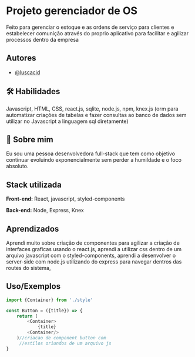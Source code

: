 
# Projeto gerenciador de OS

Feito para gerenciar o estoque e as ordens de serviço para clientes e estabelecer comunição através do proprio aplicativo para facilitar e agilizar processos dentro da empresa 


## Autores

- [@luscacid](https://www.github.com/luscacid)


## 🛠 Habilidades
Javascript, HTML, CSS, react.js, sqlite, node.js, npm, knex.js (orm para automatizar criações de tabelas e fazer consultas ao banco de dados sem utilizar no Javascript a linguagem sql diretamente) 


## 🚀 Sobre mim
Eu sou uma pessoa desenvolvedora full-stack que tem como objetivo continuar evoluindo exponencialmente sem perder a humildade e o foco absoluto.


## Stack utilizada

**Front-end:** React, javascript, styled-components 

**Back-end:** Node, Express, Knex


## Aprendizados

Aprendi muito sobre criação de componentes para agilizar a criação de interfaces graficas usando o react.js, aprendi a utilizar css dentro de um arquivo javascript com o styled-components, aprendi a desenvolver o server-side com node.js utilizando do express para navegar dentros das routes do sistema,


## Uso/Exemplos

```javascript
import {Container} from './style'

const Button = ({title}) => {
    return (
        <Container>
            {title}
        <Container/>
    )//criacao de component button com
     //estilos oriundos de um arquivo js
}
```

